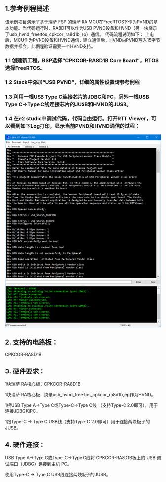 ## 1.参考例程概述
该示例项目演示了基于瑞萨 FSP 的瑞萨 RA MCU在FreeRTOS下作为PVND的基本功能。当代码运行时，RA8D1可以作为USB PVND设备和HVND（另一块烧录了usb_hvnd_freertos_cpkcor_ra8d1b_ep）通信。
代码流程说明如下：
上电后，MCU作为PVND设备和HVND通信，建立通信后，HVND向PVND写入15字节数据并都会，此例程验证需要一个HVND支持。

### 1.1 创建新工程，BSP选择“CPKCOR-RA8D1B Core Board”，RTOS选择FreeRTOS。
### 1.2 Stack中添加“USB PVND”，详细的属性设置请参考例程
### 1.3 利用一根USB Type C连接芯片的JDBG和PC，另外一根USB Type C->Type C线连接芯片的JUSB和HVND的JUSB。
### 1.4 在e2 studio中调试代码，代码自由运行。打开RTT Viewer，可以看到如下Log打印，显示当前PVND和HVND通信的过程：
![alt text](images/Picture1-1.png)

## 2. 支持的电路板：
CPKCOR-RA8D1B

## 3. 硬件要求：
1块瑞萨 RA核心板：CPKCOR-RA8D1B

1块瑞萨 RA核心板，烧录usb_hvnd_freertos_cpkcor_ra8d1b_ep作为HVND。

1根USB Type A->Type C或Type-C->Type C线 （支持Type-C 2.0即可），用于连接JDBG和PC。

1跟Type-C -> Type C USB线（支持Type-C 2.0即可）用于连接两块板子的JUSB。


## 4. 硬件连接：

USB Type A->Type C或Type-C->Type C线将 CPKCOR-RA8D1B板上的 USB 调试端口（JDBG）连接到主机 PC。

使用Type-C -> Type C USB线连接两块板子的JUSB。